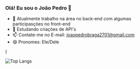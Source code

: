 ### Olá! Eu sou o João Pedro 👋

- 🔭 Atualmente trabalho na área no back-end com algumas participasções no front-end
- 🌱 Estudando criações de API's
- 📫 Contate-me no E-mail: joaopedrobraga2701@gmail.com
- 😄 Pronomes: Ele/Dele


<picture>
  <source
    srcset="https://github-readme-stats.vercel.app/api?username=JaoPedroBraga&show_icons=true&theme=tokyonight"
    media="(prefers-color-scheme: dark)"
  />
  (
  <source
    srcset="https://github-readme-streak-stats.herokuapp.com/?user=JaoPedroBrag&theme=tokyonight&hide_border=false"
    media="(prefers-color-scheme: dark)"
  />

![Top Langs](https://github-readme-stats.vercel.app/api/top-langs/?username=JaoPedroBraga&langs_count=8&theme=tokyonight&hide_border=false&layout=compact&include_all_commits=true&count_private=true)
</picture>





